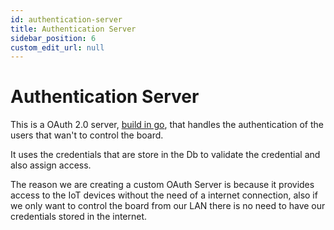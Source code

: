 ```yaml
---
id: authentication-server
title: Authentication Server
sidebar_position: 6
custom_edit_url: null
---
```


# Authentication Server
This is a OAuth 2.0 server, [build in go](https://hackernoon.com/build-your-own-oauth2-server-in-go-7d0f660732c3), that handles the authentication of the users that wan't to control the board.

It uses the credentials that are store in the Db to validate the credential and also assign access.

The reason we are creating a custom OAuth Server is because it provides access to the IoT devices without the need of a internet connection, also if we only want to control the board from our LAN there is no need to have our credentials stored in the internet.